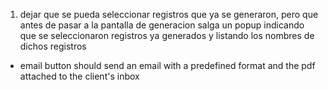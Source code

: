 1. dejar que se pueda seleccionar registros que ya se generaron, pero que antes de pasar a la pantalla de generacion salga un popup indicando que se seleccionaron registros ya generados y listando los nombres de dichos registros

- email button should send an email with a predefined format and the pdf attached to the client's inbox
